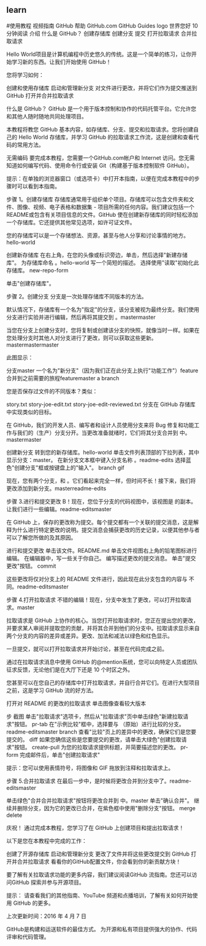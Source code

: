 ## learn
#使用教程
视频指南 GitHub 帮助 GitHub.com GitHub Guides logo
世界您好
10 分钟阅读
介绍
什么是 GitHub？
创建存储库
创建分支
提交
打开拉取请求
合并拉取请求

Hello World项目是计算机编程中历史悠久的传统。这是一个简单的练习，让你开始学习新的东西。让我们开始使用 GitHub！

您将学习如何：

创建和使用存储库
启动和管理新分支
对文件进行更改，并将它们作为提交推送到 GitHub
打开并合并拉取请求

什么是 GitHub？
GitHub 是一个用于版本控制和协作的代码托管平台。它允许您和其他人随时随地共同处理项目。

本教程将教您 GitHub 基本内容，如存储库、分支、提交和拉取请求。您将创建自己的 Hello World 存储库，并学习 GitHub 的拉取请求工作流，这是创建和查看代码的常用方法。

无需编码
要完成本教程，您需要一个GitHub.com帐户和 Internet 访问。您无需知道如何编写代码、使用命令行或安装 Git（构建基于版本控制软件 GitHub）。

提示：在单独的浏览器窗口（或选项卡）中打开本指南，以便在完成本教程中的步骤时可以看到本指南。


步骤 1。创建存储库
存储库通常用于组织单个项目。存储库可以包含文件夹和文件、图像、视频、电子表格和数据集 - 项目所需的任何内容。我们建议包括一个README或包含有关项目信息的文件。GitHub 使在创建新存储库的同时轻松添加一个存储库。它还提供其他常见选项，如许可证文件。

您的存储库可以是一个存储想法、资源，甚至与他人分享和讨论事情的地方。hello-world

创建新存储库
在右上角，在您的头像或标识旁边，单击，然后选择"新建存储库"。
为存储库命名 。hello-world
写一个简短的描述。
选择使用"读取"初始化此存储库。
new-repo-form

单击"创建存储库"。


步骤 2。创建分支
分支是一次处理存储库不同版本的方法。

默认情况下，存储库有一个名为"指定"的分支，该分支被视为最终分支。我们使用分支进行实验并进行编辑，然后再将其提交到 。mastermaster

当您在分支上创建分支时，您将复制或创建该分支的快照，就像当时一样。如果在您处理分支时其他人对分支进行了更改，则可以获取这些更新。mastermastermaster

此图显示：

分支master
一个名为"新分支"（因为我们正在此分支上执行"功能工作"）feature
合并到之前需要的旅程featuremaster
a branch

您是否保存过文件的不同版本？类似：

story.txt
story-joe-edit.txt
story-joe-edit-reviewed.txt
分支在 GitHub 存储库中实现类似的目标。

在 GitHub，我们的开发人员、编写者和设计人员使用分支来将 Bug 修复和功能工作与我们的（生产）分支分开。当更改准备就绪时，它们将其分支合并到 中。mastermaster

创建新分支
转到您的新存储库。hello-world
单击文件列表顶部的下拉列表，其中显示分支：master。
在新分支文本框中键入分支名称 。readme-edits
选择蓝色"创建分支"框或按键盘上的"输入"。
branch gif

现在，您有两个分支，和 。它们看起来完全一样，但时间不长！接下来，我们将更改添加到新分支。masterreadme-edits


步骤 3.进行和提交更改
B！现在，您位于分支的代码视图中，该视图是 的副本。让我们进行一些编辑。readme-editsmaster

在 GitHub 上，保存的更改称为提交。每个提交都有一个关联的提交消息，这是解释为什么进行特定更改的说明。提交消息会捕获更改的历史记录，以便其他参与者可以了解您所做的及其原因。

进行和提交更改
单击该文件。README.md
单击文件视图右上角的铅笔图标进行编辑。
在编辑器中，写一些关于你自己。
编写描述更改的提交消息。
单击"提交更改"按钮。
commit

这些更改将仅对分支上的 README 文件进行，因此现在此分支包含的内容与 不同。readme-editsmaster


步骤 4.打开拉取请求
不错的编辑！现在，分支中发生了更改，可以打开拉取请求。master

拉取请求是 GitHub 上协作的核心。当您打开拉取请求时，您正在提出您的更改，并要求某人审阅并提取您的贡献，并将其合并到他们的分支中。拉取请求显示来自两个分支的内容的差异或差异。更改、加法和减法以绿色和红色显示。

一旦提交，就可以打开拉取请求并开始讨论，甚至在代码完成之前。

通过在拉取请求消息中使用 GitHub 的@mention系统，您可以向特定人员或团队征求反馈，无论他们是在大厅下还是 10 个时区之外。

您甚至可以在您自己的存储库中打开拉取请求，并自行合并它们。在进行大型项目之前，这是学习 GitHub 流的好方法。

打开对 README 的更改的拉取请求
单击图像查看较大版本

步	截图
单击"拉取请求"选项卡，然后从"拉取请求"页中单击绿色"新建拉取请求"按钮。	pr-tab
在"示例比较"框中，选择要与 （原始）进行比较的分支。readme-editsmaster	branch
查看"比较"页上的差异中的更改，确保它们是您要提交的。	diff
如果您确信这些是您要提交的更改，请单击大绿色"创建拉取请求"按钮。	create-pull
为您的拉取请求提供标题，并简要描述您的更改。	pr-form
完成邮件后，单击"创建拉取请求"

提示：您可以使用表情符号，将图像和 GIF 拖放到注释和拉取请求上。


步骤 5.合并拉取请求
在最后一步中，是时候将更改合并到分支中了。readme-editsmaster

单击绿色"合并合并拉取请求"按钮将更改合并到 中。master
单击"确认合并"。
继续并删除分支，因为它的更改已合并，在紫色框中使用"删除分支"按钮。
merge delete

庆祝！
通过完成本教程，您学习了在 GitHub 上创建项目和提出拉取请求！

以下是您在本教程中完成的工作：

创建了开源存储库
启动和管理新分支
更改了文件并将这些更改提交到 GitHub
打开并合并拉取请求
看看你的GitHub配置文件，你会看到你的新贡献方块！

要了解有关拉取请求功能的更多内容，我们建议阅读GitHub 流指南。您还可以访问GitHub 探索并参与开源项目。

提示： 请查看我们的其他指南、YouTube 频道和点播培训，了解有关如何开始使用 GitHub 的更多。

上次更新时间：2016 年 4 月 7 日

GitHub是构建和运送软件的最佳方式。
为开源和私有项目提供强大的协作、代码评审和代码管理。
